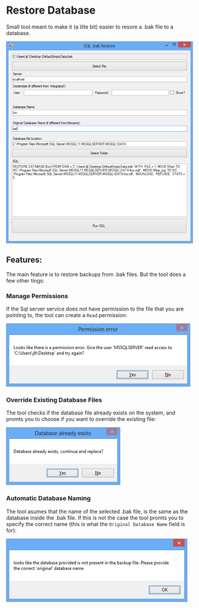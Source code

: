 ﻿# Restore Database

Small tool meant to make it (a lilte bit) easier to resore a .bak file to a database.

![screenshot](screenshot.png)

## Features:

The main feature is to restore backups from .bak files. But the tool does a few other tings:

### Manage Permissions

If the Sql server service does not have permission to the file that you are pointing to, the tool can create a `Read` permission:

![screenshot-permission](screenshot-permission.png)

### Override Existing Database Files

The tool checks if the database file already exists on the system, and promts you to choose if you want to override the existing file:

![screenshot-replace](screenshot-replace.png)

### Automatic Database Naming

The tool asumes that the name of the selected .bak file, is the same as the database inside the .bak file. If this is not the case the tool promts you to specify the correct name (this is what the `Original Database Name` field is for):

![screenshot-badname](screenshot-badname.png)
